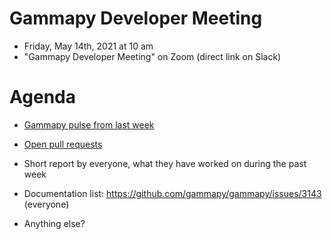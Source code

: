 # Gammapy Developer Meeting

* Friday, May 14th, 2021 at 10 am
* "Gammapy Developer Meeting" on Zoom (direct link on Slack)
# Agenda

* [Gammapy pulse from last week](https://github.com/gammapy/gammapy/pulse)
* [Open pull requests](https://github.com/gammapy/gammapy/pulls)
* Short report by everyone, what they have worked on during the past week 


* Documentation list: https://github.com/gammapy/gammapy/issues/3143 (everyone)
* Anything else?
